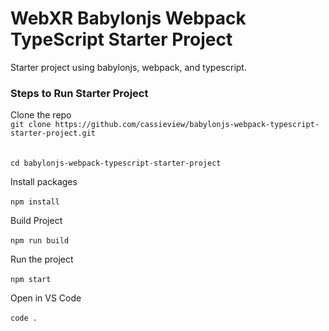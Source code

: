 # WebXR Babylonjs Webpack TypeScript Starter Project	
Starter project using babylonjs, webpack, and typescript.	

### Steps to Run Starter Project	
Clone the repo <br>	
`git clone https://github.com/cassieview/babylonjs-webpack-typescript-starter-project.git`	
<br>	
`cd babylonjs-webpack-typescript-starter-project`	

Install packages <br>	
`npm install`	

Build Project <br>	
`npm run build`	

Run the project <br>	
`npm start`	

Open in VS Code <br>	
`code .`
